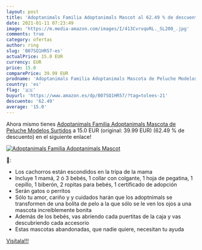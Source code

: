 ```yaml
---
layout: post
title: 'Adoptanimals Familia Adoptanimals Mascot al 62.49 % de descuento'
date: 2021-01-11 07:23:49
image: 'https://m.media-amazon.com/images/I/413CvrvqoRL._SL200_.jpg'
comments: true
category: ofertas
author: ring
slug: 'B07SQ1HR57-es'
actualPrice: 15.0 EUR
currency: EUR
price: 15.0
comparePrice: 39.99 EUR
prodname: 'Adoptanimals Familia Adoptanimals Mascota de Peluche Modelos Surtidos'
country: 'es'
flag: '🇪🇸'
buyurl: 'https://www.amazon.es/dp/B07SQ1HR57/?tag=tolees-21'
descuento: '62.49'
average: '15.0'
---
```


Ahora mismo tienes [Adoptanimals Familia Adoptanimals Mascota de Peluche Modelos Surtidos](https://www.amazon.es/dp/B07SQ1HR57/?tag=tolees-21) a 15.0 EUR (original: 39.99 EUR) (62.49 %  de descuento) en el siguiente enlace!

[![Adoptanimals Familia Adoptanimals Mascot](https://m.media-amazon.com/images/I/413CvrvqoRL._SL200_.jpg)](https://www.amazon.es/dp/B07SQ1HR57/?tag=tolees-21)

🔎:

- Los cachorros están escondidos en la tripa de la mama
- Incluye 1 mamá, 2 ó 3 bebés, 1 collar con colgante, 1 hoja de pegatina, 1 cepillo, 1 biberón, 2 ropitas para bebés, 1 certificado de adopción
- Serán gatos o perritos
- Sólo tu amor, cariño y y cuidados harán que los adoptnimals se transformen de una bolita de pelo a la que sólo se le ven los ojos a una mascota increíblemente bonita
- Además de los bebés, vas abriendo cada puertitas de la caja y vas descubriendo cada accesorio
- Estas mascotas abandonadas, que nadie quiere, necesitan tu ayuda

[Visítala!!!](https://www.amazon.es/dp/B07SQ1HR57/?tag=tolees-21)
